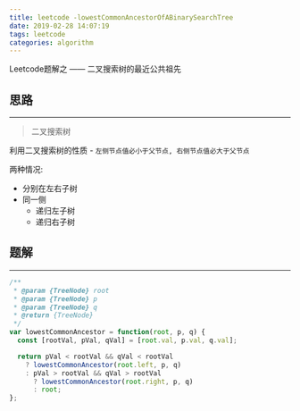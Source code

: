 ```yaml
---
title: leetcode -lowestCommonAncestorOfABinarySearchTree
date: 2019-02-28 14:07:19
tags: leetcode
categories: algorithm
---
```


Leetcode题解之 —— 二叉搜索树的最近公共祖先


<!-- more -->


## 思路

------

> 二叉搜索树

利用二叉搜索树的性质 - `左侧节点值必小于父节点, 右侧节点值必大于父节点`

两种情况:

- 分别在左右子树
- 同一侧
  - 递归左子树
  - 递归右子树

## 题解

------

```ts
/**
 * @param {TreeNode} root
 * @param {TreeNode} p
 * @param {TreeNode} q
 * @return {TreeNode}
 */
var lowestCommonAncestor = function(root, p, q) {
  const [rootVal, pVal, qVal] = [root.val, p.val, q.val];

  return pVal < rootVal && qVal < rootVal
    ? lowestCommonAncestor(root.left, p, q)
    : pVal > rootVal && qVal > rootVal
      ? lowestCommonAncestor(root.right, p, q)
      : root;
};
```